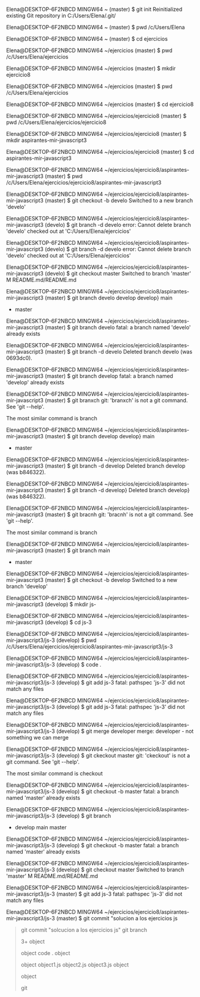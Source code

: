 
Elena@DESKTOP-6F2NBCD MINGW64 ~ (master)
$ git init
Reinitialized existing Git repository in C:/Users/Elena/.git/

Elena@DESKTOP-6F2NBCD MINGW64 ~ (master)
$ pwd
/c/Users/Elena

Elena@DESKTOP-6F2NBCD MINGW64 ~ (master)
$ cd ejercicios

Elena@DESKTOP-6F2NBCD MINGW64 ~/ejercicios (master)
$ pwd
/c/Users/Elena/ejercicios

Elena@DESKTOP-6F2NBCD MINGW64 ~/ejercicios (master)
$ mkdir ejercicio8

Elena@DESKTOP-6F2NBCD MINGW64 ~/ejercicios (master)
$ pwd
/c/Users/Elena/ejercicios

Elena@DESKTOP-6F2NBCD MINGW64 ~/ejercicios (master)
$ cd ejercicio8

Elena@DESKTOP-6F2NBCD MINGW64 ~/ejercicios/ejercicio8 (master)
$ pwd
/c/Users/Elena/ejercicios/ejercicio8

Elena@DESKTOP-6F2NBCD MINGW64 ~/ejercicios/ejercicio8 (master)
$ mkdir aspirantes-mir-javascript3

Elena@DESKTOP-6F2NBCD MINGW64 ~/ejercicios/ejercicio8 (master)
$ cd aspirantes-mir-javascript3

Elena@DESKTOP-6F2NBCD MINGW64 ~/ejercicios/ejercicio8/aspirantes-mir-javascript3 (master)
$ pwd
/c/Users/Elena/ejercicios/ejercicio8/aspirantes-mir-javascript3

Elena@DESKTOP-6F2NBCD MINGW64 ~/ejercicios/ejercicio8/aspirantes-mir-javascript3 (master)
$ git checkout -b develo
Switched to a new branch 'develo'

Elena@DESKTOP-6F2NBCD MINGW64 ~/ejercicios/ejercicio8/aspirantes-mir-javascript3 (develo)
$ git branch -d develo
error: Cannot delete branch 'develo' checked out at 'C:/Users/Elena/ejercicios'

Elena@DESKTOP-6F2NBCD MINGW64 ~/ejercicios/ejercicio8/aspirantes-mir-javascript3 (develo)
$ git branch -d develo
error: Cannot delete branch 'develo' checked out at 'C:/Users/Elena/ejercicios'

Elena@DESKTOP-6F2NBCD MINGW64 ~/ejercicios/ejercicio8/aspirantes-mir-javascript3 (develo)
$ git checkout master
Switched to branch 'master'
M       README.md/README.md

Elena@DESKTOP-6F2NBCD MINGW64 ~/ejercicios/ejercicio8/aspirantes-mir-javascript3 (master)
$ git branch
  develo
  develop
  develop}
  main
* master

Elena@DESKTOP-6F2NBCD MINGW64 ~/ejercicios/ejercicio8/aspirantes-mir-javascript3 (master)
$ git branch develo
fatal: a branch named 'develo' already exists

Elena@DESKTOP-6F2NBCD MINGW64 ~/ejercicios/ejercicio8/aspirantes-mir-javascript3 (master)
$ git branch -d develo
Deleted branch develo (was 0693dc0).

Elena@DESKTOP-6F2NBCD MINGW64 ~/ejercicios/ejercicio8/aspirantes-mir-javascript3 (master)
$ git branch develop
fatal: a branch named 'develop' already exists

Elena@DESKTOP-6F2NBCD MINGW64 ~/ejercicios/ejercicio8/aspirantes-mir-javascript3 (master)
$ git branxch
git: 'branxch' is not a git command. See 'git --help'.

The most similar command is
        branch

Elena@DESKTOP-6F2NBCD MINGW64 ~/ejercicios/ejercicio8/aspirantes-mir-javascript3 (master)
$ git branch
  develop
  develop}
  main
* master

Elena@DESKTOP-6F2NBCD MINGW64 ~/ejercicios/ejercicio8/aspirantes-mir-javascript3 (master)
$ git branch -d develop
Deleted branch develop (was b846322).

Elena@DESKTOP-6F2NBCD MINGW64 ~/ejercicios/ejercicio8/aspirantes-mir-javascript3 (master)
$ git branch -d develop}
Deleted branch develop} (was b846322).

Elena@DESKTOP-6F2NBCD MINGW64 ~/ejercicios/ejercicio8/aspirantes-mir-javascript3 (master)
$ git bracnh
git: 'bracnh' is not a git command. See 'git --help'.

The most similar command is
        branch

Elena@DESKTOP-6F2NBCD MINGW64 ~/ejercicios/ejercicio8/aspirantes-mir-javascript3 (master)
$ git branch
  main
* master

Elena@DESKTOP-6F2NBCD MINGW64 ~/ejercicios/ejercicio8/aspirantes-mir-javascript3 (master)
$ git checkout -b develop
Switched to a new branch 'develop'

Elena@DESKTOP-6F2NBCD MINGW64 ~/ejercicios/ejercicio8/aspirantes-mir-javascript3 (develop)
$ mkdir js-

Elena@DESKTOP-6F2NBCD MINGW64 ~/ejercicios/ejercicio8/aspirantes-mir-javascript3 (develop)
$ cd js-3

Elena@DESKTOP-6F2NBCD MINGW64 ~/ejercicios/ejercicio8/aspirantes-mir-javascript3/js-3 (develop)
$ pwd
/c/Users/Elena/ejercicios/ejercicio8/aspirantes-mir-javascript3/js-3

Elena@DESKTOP-6F2NBCD MINGW64 ~/ejercicios/ejercicio8/aspirantes-mir-javascript3/js-3 (develop)
$ code .

Elena@DESKTOP-6F2NBCD MINGW64 ~/ejercicios/ejercicio8/aspirantes-mir-javascript3/js-3 (develop)
$ git add js-3
fatal: pathspec 'js-3' did not match any files

Elena@DESKTOP-6F2NBCD MINGW64 ~/ejercicios/ejercicio8/aspirantes-mir-javascript3/js-3 (develop)
$ git add js-3
fatal: pathspec 'js-3' did not match any files

Elena@DESKTOP-6F2NBCD MINGW64 ~/ejercicios/ejercicio8/aspirantes-mir-javascript3/js-3 (develop)
$ git merge developer
merge: developer - not something we can merge

Elena@DESKTOP-6F2NBCD MINGW64 ~/ejercicios/ejercicio8/aspirantes-mir-javascript3/js-3 (develop)
$ git ckeckout master
git: 'ckeckout' is not a git command. See 'git --help'.

The most similar command is
        checkout

Elena@DESKTOP-6F2NBCD MINGW64 ~/ejercicios/ejercicio8/aspirantes-mir-javascript3/js-3 (develop)
$ git checkout -b master
fatal: a branch named 'master' already exists

Elena@DESKTOP-6F2NBCD MINGW64 ~/ejercicios/ejercicio8/aspirantes-mir-javascript3/js-3 (develop)
$ git branch
* develop
  main
  master

Elena@DESKTOP-6F2NBCD MINGW64 ~/ejercicios/ejercicio8/aspirantes-mir-javascript3/js-3 (develop)
$ git checkout -b master
fatal: a branch named 'master' already exists

Elena@DESKTOP-6F2NBCD MINGW64 ~/ejercicios/ejercicio8/aspirantes-mir-javascript3/js-3 (develop)
$ git checkout master
Switched to branch 'master'
M       README.md/README.md

Elena@DESKTOP-6F2NBCD MINGW64 ~/ejercicios/ejercicio8/aspirantes-mir-javascript3/js-3 (master)
$ git add js-3
fatal: pathspec 'js-3' did not match any files

Elena@DESKTOP-6F2NBCD MINGW64 ~/ejercicios/ejercicio8/aspirantes-mir-javascript3/js-3 (master)
$ git commit "solucion a los ejercicios js
> git commit "solcucion a los ejercicios js"
> git branch
>
>
> 3+
> object
>
> object
> code .
> object
>
>
>
>
>
>
>
>
>
>
>
>
>
>
>
>
>
>
>
> object
object1.js  object2.js  object3.js
> object
>
>
> object
>
> git
>

















